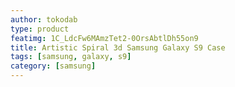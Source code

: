 ```yaml
---
author: tokodab
type: product
featimg: 1C_LdcFw6MAmzTet2-0OrsAbtlDh55on9
title: Artistic Spiral 3d Samsung Galaxy S9 Case
tags: [samsung, galaxy, s9]
category: [samsung]
---
```

